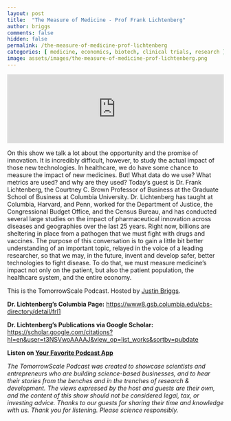```yaml
---
layout: post
title:  "The Measure of Medicine - Prof Frank Lichtenberg"
author: briggs
comments: false
hidden: false
permalink: /the-measure-of-medicine-prof-lichtenberg
categories: [ medicine, economics, biotech, clinical trials, research ]
image: assets/images/the-measure-of-medicine-prof-lichtenberg.png
---
```


<iframe src="https://anchor.fm/tomorrowscale/embed/episodes/Proof-of-Prophylaxis---MIT-Langer-Lab---Drs--Ana-Jaklenec--Kevin-McHugh-e9vbp1" height="160px" width="100%" frameborder="0" scrolling="no"></iframe>

On this show we talk a lot about the opportunity and the promise of innovation. It is incredibly difficult, however, to study the actual impact of those new technologies. In healthcare, we do have some chance to measure the impact of new medicines. But! What data do we use? What metrics are used? and why are they used? Today’s guest is Dr. Frank Lichtenberg, the Courtney C. Brown Professor of Business at the Graduate School of Business at Columbia University. Dr. Lichtenberg has taught at Columbia, Harvard, and Penn, worked for the Department of Justice, the Congressional Budget Office, and the Census Bureau, and has conducted several large studies on the impact of pharmaceutical innovation across diseases and geographies over the last 25 years. Right now, billions are sheltering in place from a pathogen that we must fight with drugs and vaccines. The purpose of this conversation is to gain a little bit better understanding of an important topic, relayed in the voice of a leading researcher, so that we may, in the future, invent and develop safer, better technologies to fight disease. To do that, we must measure medicine’s impact not only on the patient, but also the patient population, the healthcare system, and the entire economy. 

This is the TomorrowScale Podcast. Hosted by [Justin Briggs](https://www.linkedin.com/in/briggsly).

**Dr. Lichtenberg’s Columbia Page:** https://www8.gsb.columbia.edu/cbs-directory/detail/frl1

**Dr. Lichtenberg’s Publications via Google Scholar:** https://scholar.google.com/citations?hl=en&user=t3NSVwoAAAAJ&view_op=list_works&sortby=pubdate

**Listen on [Your Favorite Podcast App](https://anchor.fm/tomorrowscale/)**

*The TomorrowScale Podcast was created to showcase scientists and entrepreneurs who are building science-based businesses, and to hear their stories from the benches and in the trenches of research & development. The views expressed by the host and guests are their own, and the content of this show should not be considered legal, tax, or investing advice. Thanks to our guests for sharing their time and knowledge with us. Thank you for listening. Please science responsibly.*